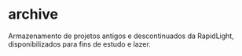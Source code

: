 # archive
Armazenamento de projetos antigos e descontinuados da RapidLight, disponibilizados para fins de estudo e lazer.
